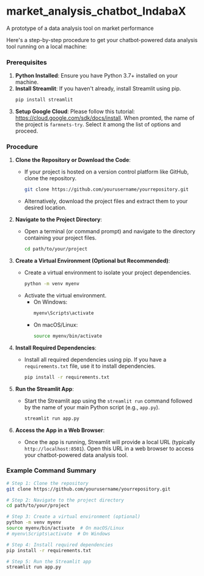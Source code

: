 # market_analysis_chatbot_IndabaX
A prototype of a data analysis tool on market performance

Here's a step-by-step procedure to get your chatbot-powered data analysis tool running on a local machine:

### Prerequisites
1. **Python Installed**: Ensure you have Python 3.7+ installed on your machine.
2. **Install Streamlit**: If you haven't already, install Streamlit using pip.
   ```sh
   pip install streamlit
   ```
3. **Setup Google Cloud**: Please follow this tutorial: https://cloud.google.com/sdk/docs/install. When promted, the name of the project is `farmnets-try`. Select it among the list of options and proceed.

### Procedure

1. **Clone the Repository or Download the Code**:
   - If your project is hosted on a version control platform like GitHub, clone the repository.
     ```sh
     git clone https://github.com/yourusername/yourrepository.git
     ```
   - Alternatively, download the project files and extract them to your desired location.

2. **Navigate to the Project Directory**:
   - Open a terminal (or command prompt) and navigate to the directory containing your project files.
     ```sh
     cd path/to/your/project
     ```

3. **Create a Virtual Environment (Optional but Recommended)**:
   - Create a virtual environment to isolate your project dependencies.
     ```sh
     python -m venv myenv
     ```
   - Activate the virtual environment.
     - On Windows:
       ```sh
       myenv\Scripts\activate
       ```
     - On macOS/Linux:
       ```sh
       source myenv/bin/activate
       ```

4. **Install Required Dependencies**:
   - Install all required dependencies using pip. If you have a `requirements.txt` file, use it to install dependencies.
     ```sh
     pip install -r requirements.txt
     ```

5. **Run the Streamlit App**:
   - Start the Streamlit app using the `streamlit run` command followed by the name of your main Python script (e.g., `app.py`).
     ```sh
     streamlit run app.py
     ```

6. **Access the App in a Web Browser**:
   - Once the app is running, Streamlit will provide a local URL (typically `http://localhost:8501`). Open this URL in a web browser to access your chatbot-powered data analysis tool.

### Example Command Summary

```sh
# Step 1: Clone the repository
git clone https://github.com/yourusername/yourrepository.git

# Step 2: Navigate to the project directory
cd path/to/your/project

# Step 3: Create a virtual environment (optional)
python -m venv myenv
source myenv/bin/activate  # On macOS/Linux
# myenv\Scripts\activate  # On Windows

# Step 4: Install required dependencies
pip install -r requirements.txt

# Step 5: Run the Streamlit app
streamlit run app.py
```
